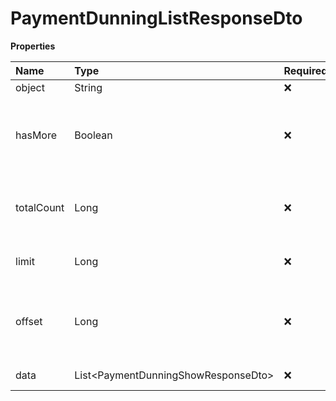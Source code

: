 # PaymentDunningListResponseDto

**Properties**

| Name       | Type                                  | Required | Description                                                 |
| :--------- | :------------------------------------ | :------- | :---------------------------------------------------------- |
| object     | String                                | ❌       | Object type                                                 |
| hasMore    | Boolean                               | ❌       | Indicates whether there is another page to be searched      |
| totalCount | Long                                  | ❌       | Total number of items for the filters entered               |
| limit      | Long                                  | ❌       | Number of objects per page                                  |
| offset     | Long                                  | ❌       | Position of the object from which the page should be loaded |
| data       | List\<PaymentDunningShowResponseDto\> | ❌       | List of objects                                             |

<!-- This file was generated by liblab | https://liblab.com/ -->
